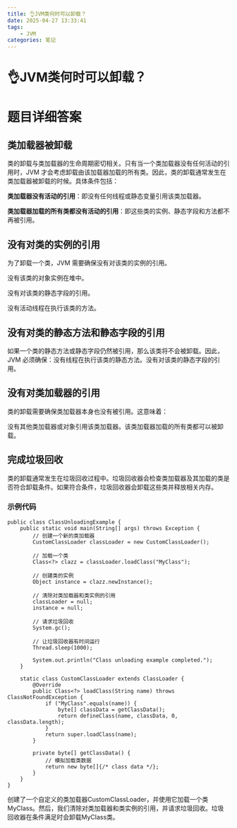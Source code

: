 ```yaml
---
title: 👌JVM类何时可以卸载？
date: 2025-04-27 13:33:41
tags:
	- JVM
categories: 笔记
--- 
```

# 👌JVM类何时可以卸载？

# 题目详细答案
## 类加载器被卸载
类的卸载与类加载器的生命周期密切相关。只有当一个类加载器没有任何活动的引用时，JVM 才会考虑卸载由该加载器加载的所有类。因此，类的卸载通常发生在类加载器被卸载的时候。具体条件包括：

**类加载器没有活动的引用**：即没有任何线程或静态变量引用该类加载器。

**类加载器加载的所有类都没有活动的引用**：即这些类的实例、静态字段和方法都不再被引用。

## 没有对类的实例的引用
为了卸载一个类，JVM 需要确保没有对该类的实例的引用。

没有该类的对象实例在堆中。

没有对该类的静态字段的引用。

没有活动线程在执行该类的方法。

## 没有对类的静态方法和静态字段的引用
如果一个类的静态方法或静态字段仍然被引用，那么该类将不会被卸载。因此，JVM 必须确保：没有线程在执行该类的静态方法。没有对该类的静态字段的引用。

## 没有对类加载器的引用
类的卸载需要确保类加载器本身也没有被引用。这意味着：

没有其他类加载器或对象引用该类加载器。该类加载器加载的所有类都可以被卸载。

## 完成垃圾回收
类的卸载通常发生在垃圾回收过程中。垃圾回收器会检查类加载器及其加载的类是否符合卸载条件。如果符合条件，垃圾回收器会卸载这些类并释放相关内存。

### 示例代码
```plain
public class ClassUnloadingExample {
    public static void main(String[] args) throws Exception {
        // 创建一个新的类加载器
        CustomClassLoader classLoader = new CustomClassLoader();

        // 加载一个类
        Class<?> clazz = classLoader.loadClass("MyClass");

        // 创建类的实例
        Object instance = clazz.newInstance();

        // 清除对类加载器和类实例的引用
        classLoader = null;
        instance = null;

        // 请求垃圾回收
        System.gc();

        // 让垃圾回收器有时间运行
        Thread.sleep(1000);

        System.out.println("Class unloading example completed.");
    }

    static class CustomClassLoader extends ClassLoader {
        @Override
        public Class<?> loadClass(String name) throws ClassNotFoundException {
            if ("MyClass".equals(name)) {
                byte[] classData = getClassData();
                return defineClass(name, classData, 0, classData.length);
            }
            return super.loadClass(name);
        }

        private byte[] getClassData() {
            // 模拟加载类数据
            return new byte[]{/* class data */};
        }
    }
}
```

创建了一个自定义的类加载器CustomClassLoader，并使用它加载一个类MyClass。然后，我们清除对类加载器和类实例的引用，并请求垃圾回收。垃圾回收器在条件满足时会卸载MyClass类。
